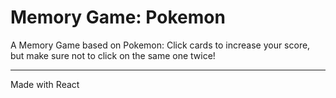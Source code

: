 # Memory Game: Pokemon

A Memory Game based on Pokemon: Click cards to increase your score, but make sure not to click on the same one twice!

---

Made with React